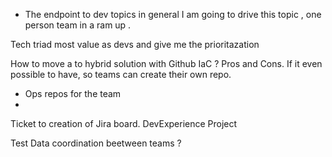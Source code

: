 - The endpoint to dev topics in general 
I am going to drive this topic , one person team in a ram up . 

Tech triad  most value as devs and give me the prioritazation



How to move a to hybrid solution with Github IaC ?
Pros and Cons.
If it even possible to have, so teams can create their own repo.


- Ops repos for the team
- 


Ticket to creation of Jira board. 
DevExperience Project

Test Data coordination beetween teams ? 
